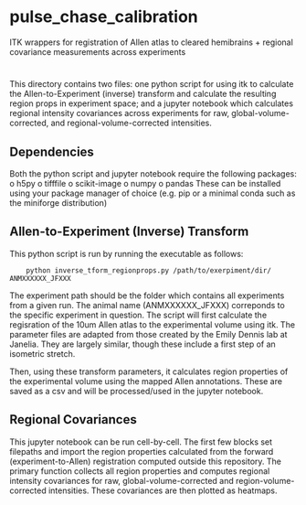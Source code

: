 # pulse_chase_calibration
ITK wrappers for registration of Allen atlas to cleared hemibrains + regional covariance measurements across experiments

#
This directory contains two files: one python script for using itk to calculate the Allen-to-Experiment (inverse) transform and calculate the resulting region props in experiment space; and a jupyter notebook which calculates regional intensity covariances across experiments for raw, global-volume-corrected, and regional-volume-corrected intensities.

## Dependencies
Both the python script and jupyter notebook require the following packages:
o   h5py
o   tifffile
o   scikit-image
o   numpy
o   pandas
These can be installed using your package manager of choice (e.g. pip or a minimal conda such as the miniforge distribution)

## Allen-to-Experiment (Inverse) Transform
This python script is run by running the executable as follows:
```
    python inverse_tform_regionprops.py /path/to/exerpiment/dir/ ANMXXXXXX_JFXXX
```

The experiment path should be the folder which contains all experiments from a given run. The animal name (ANMXXXXXX_JFXXX) correponds to the specific experiment in question. The script will first calculate the regisration of the 10um Allen atlas to the experimental volume using itk. The parameter files are adapted from those created by the Emily Dennis lab at Janelia. They are largely similar, though these include a first step of an isometric stretch.

Then, using these transform parameters, it calculates region properties of the experimental volume using the mapped Allen annotations. These are saved as a csv and will be processed/used in the jupyter notebook.

## Regional Covariances
This jupyter notebook can be run cell-by-cell. The first few blocks set filepaths and import the region properties calculated from the forward (experiment-to-Allen) registration computed outside this repository.
The primary function collects all region properties and computes regional intensity covariances for raw, global-volume-corrected and region-volume-corrected intensities. These covariances are then plotted as heatmaps.